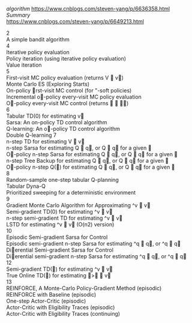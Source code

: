 *algorithm*   https://www.cnblogs.com/steven-yang/p/6636358.html  
*Summary*  
https://www.cnblogs.com/steven-yang/p/6649213.html  

2   
A simple bandit algorithm   
4   
Iterative policy evaluation   
Policy iteration (using iterative policy evaluation)   
Value iteration   
5   
First-visit MC policy evaluation (returns V  v)   
Monte Carlo ES (Exploring Starts)   
On-policy rst-visit MC control (for "-soft policies)   
Incremental o-policy every-visit MC policy evaluation   
O-policy every-visit MC control (returns   )  
6  
Tabular TD(0) for estimating v  
Sarsa: An on-policy TD control algorithm  
Q-learning: An o-policy TD control algorithm  
Double Q-learning
7  
n-step TD for estimating V  v  
n-step Sarsa for estimating Q  q, or Q  q for a given   
O-policy n-step Sarsa for estimating Q  q, or Q  q for a given   
n-step Tree Backup for estimating Q  q, or Q  q for a given   
O-policy n-step Q() for estimating Q  q, or Q  q for a given   
8  
Random-sample one-step tabular Q-planning  
Tabular Dyna-Q  
Prioritized sweeping for a deterministic environment  
9  
Gradient Monte Carlo Algorithm for Approximating ^v  v  
Semi-gradient TD(0) for estimating ^v  v  
n-step semi-gradient TD for estimating ^v  v   
LSTD for estimating ^v  v (O(n2) version)  
10  
Episodic Semi-gradient Sarsa for Control  
Episodic semi-gradient n-step Sarsa for estimating ^q  q, or ^q  q  
Dierential Semi-gradient Sarsa for Control  
Dierential semi-gradient n-step Sarsa for estimating ^q  q, or ^q  q  
12  
Semi-gradient TD() for estimating ^v  v  
True Online TD() for estimating >  v  
13  
REINFORCE, A Monte-Carlo Policy-Gradient Method (episodic)  
REINFORCE with Baseline (episodic)  
One-step Actor-Critic (episodic)  
Actor-Critic with Eligibility Traces (episodic)  
Actor-Critic with Eligibility Traces (continuing)  

